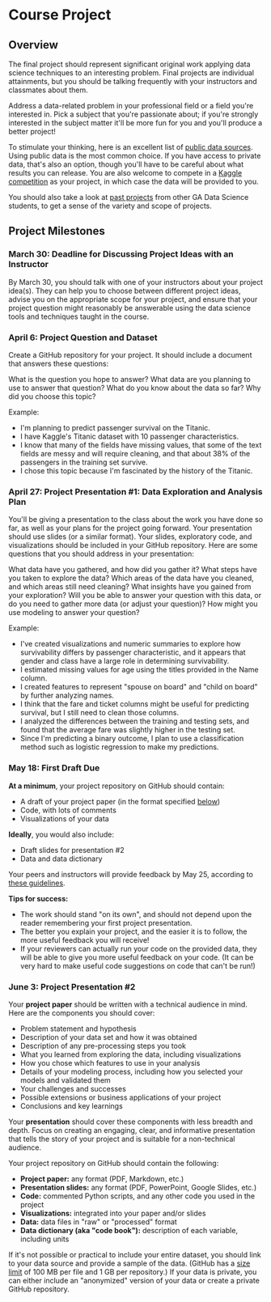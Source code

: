 # Course Project


## Overview

The final project should represent significant original work applying data science techniques to an interesting problem. Final projects are individual attainments, but you should be talking frequently with your instructors and classmates about them.

Address a data-related problem in your professional field or a field you're interested in. Pick a subject that you're passionate about; if you're strongly interested in the subject matter it'll be more fun for you and you'll produce a better project!

To stimulate your thinking, here is an excellent list of [public data sources](public_data.md). Using public data is the most common choice. If you have access to private data, that's also an option, though you'll have to be careful about what results you can release. You are also welcome to compete in a [Kaggle competition](http://www.kaggle.com/) as your project, in which case the data will be provided to you.

You should also take a look at [past projects](https://github.com/justmarkham/DAT-project-examples) from other GA Data Science students, to get a sense of the variety and scope of projects.


## Project Milestones


### March 30: Deadline for Discussing Project Ideas with an Instructor

By March 30, you should talk with one of your instructors about your project idea(s). They can help you to choose between different project ideas, advise you on the appropriate scope for your project, and ensure that your project question might reasonably be answerable using the data science tools and techniques taught in the course.


### April 6: Project Question and Dataset

Create a GitHub repository for your project. It should include a document that answers these questions:

What is the question you hope to answer? What data are you planning to use to answer that question? What do you know about the data so far? Why did you choose this topic?

Example:
* I'm planning to predict passenger survival on the Titanic.
* I have Kaggle's Titanic dataset with 10 passenger characteristics.
* I know that many of the fields have missing values, that some of the text fields are messy and will require cleaning, and that about 38% of the passengers in the training set survive.
* I chose this topic because I'm fascinated by the history of the Titanic.


### April 27: Project Presentation #1: Data Exploration and Analysis Plan

You'll be giving a presentation to the class about the work you have done so far, as well as your plans for the project going forward. Your presentation should use slides (or a similar format). Your slides, exploratory code, and visualizations should be included in your GitHub repository. Here are some questions that you should address in your presentation:

What data have you gathered, and how did you gather it? What steps have you taken to explore the data? Which areas of the data have you cleaned, and which areas still need cleaning? What insights have you gained from your exploration? Will you be able to answer your question with this data, or do you need to gather more data (or adjust your question)? How might you use modeling to answer your question?

Example:
* I've created visualizations and numeric summaries to explore how survivability differs by passenger characteristic, and it appears that gender and class have a large role in determining survivability.
* I estimated missing values for age using the titles provided in the Name column.
* I created features to represent "spouse on board" and "child on board" by further analyzing names.
* I think that the fare and ticket columns might be useful for predicting survival, but I still need to clean those columns.
* I analyzed the differences between the training and testing sets, and found that the average fare was slightly higher in the testing set.
* Since I'm predicting a binary outcome, I plan to use a classification method such as logistic regression to make my predictions.


### May 18: First Draft Due

**At a minimum**, your project repository on GitHub should contain:
* A draft of your project paper (in the format specified [below](#june-3-project-presentation-2))
* Code, with lots of comments
* Visualizations of your data

**Ideally**, you would also include:
* Draft slides for presentation #2
* Data and data dictionary

Your peers and instructors will provide feedback by May 25, according to [these guidelines](peer_review.md).

**Tips for success:**
* The work should stand "on its own", and should not depend upon the reader remembering your first project presentation.
* The better you explain your project, and the easier it is to follow, the more useful feedback you will receive!
* If your reviewers can actually run your code on the provided data, they will be able to give you more useful feedback on your code. (It can be very hard to make useful code suggestions on code that can't be run!)


### June 3: Project Presentation #2

Your **project paper** should be written with a technical audience in mind. Here are the components you should cover:

* Problem statement and hypothesis
* Description of your data set and how it was obtained
* Description of any pre-processing steps you took
* What you learned from exploring the data, including visualizations
* How you chose which features to use in your analysis
* Details of your modeling process, including how you selected your models and validated them
* Your challenges and successes
* Possible extensions or business applications of your project
* Conclusions and key learnings

Your **presentation** should cover these components with less breadth and depth. Focus on creating an engaging, clear, and informative presentation that tells the story of your project and is suitable for a non-technical audience.

Your project repository on GitHub should contain the following:

* **Project paper:** any format (PDF, Markdown, etc.)
* **Presentation slides:** any format (PDF, PowerPoint, Google Slides, etc.)
* **Code:** commented Python scripts, and any other code you used in the project
* **Visualizations:** integrated into your paper and/or slides
* **Data:** data files in "raw" or "processed" format
* **Data dictionary (aka "code book"):** description of each variable, including units

If it's not possible or practical to include your entire dataset, you should link to your data source and provide a sample of the data. (GitHub has a [size limit](https://help.github.com/articles/what-is-my-disk-quota/) of 100 MB per file and 1 GB per repository.) If your data is private, you can either include an "anonymized" version of your data or create a private GitHub repository.

